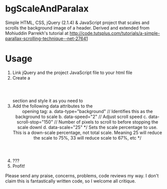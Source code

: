 # bgScaleAndParalax
Simple HTML, CSS, jQuery (2.1.4) &amp; JavaScript project that scales and scrolls the background image of a header.  Derived and extended from Mohiuddin Parrekh's tutorial at http://code.tutsplus.com/tutorials/a-simple-parallax-scrolling-technique--net-27641

# Usage
1. Link jQuery and the project JavaScript file to your html file
2. Create a <header></header> section and style it as you need to
3. Add the following data attributes to the <header> opening tag:
    a. data-type="background"   //  Identifies this as the background to scale
    b. data-speed="2"           //  Adjust scroll speed
    c. data-scroll-stop="150"   //  Number of pixels to scroll to before stopping the scale downl
    d. data-scale="25"          */  Sets the scale percentage to use.  This is a down-scale percentage, not total scale. 
                                    Meaning 25 will reduce the scale to 75%, 33 will reduce scale to 67%, etc */
4. ???
5. Profit!

Please send any praise, concerns, problems, code reviews my way.  I don't claim this is fantastically written code, so I welcome all critique.